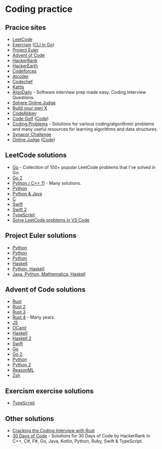 # Coding practice

## Pracice sites

* [LeetCode](https://leetcode.com)
* [Exercism](http://exercism.io/) \([CLI in Go](https://github.com/exercism/cli)\)
* [Project Euler](https://projecteuler.net/archives)
* [Advent of Code](https://adventofcode.com/)
* [HackerRank](https://www.hackerrank.com/)
* [HackerEarth](https://www.hackerearth.com/)
* [Codeforces](http://codeforces.com/)
* [Atcoder](https://atcoder.jp/)
* [Codechef](https://www.codechef.com/)
* [Kattis](https://open.kattis.com/)
* [AlgoDaily](https://algodaily.com/) - Software interview prep made easy. Coding Interview Questions.
* [Sphere Online Judge](http://www.spoj.com/)
* [Build your own X](https://github.com/danistefanovic/build-your-own-x)
* [CodeAbbey](https://www.codeabbey.com/)
* [Code Golf](https://code-golf.io/) \([Code](https://github.com/code-golf/code-golf)\)
* [Coding Problems](https://github.com/MTrajK/coding-problems) - Solutions for various coding/algorithmic problems and many useful resources for learning algorithms and data structures.
* [Synacor Challenge](https://challenge.synacor.com/)
* [Online Judge](https://onlinejudge.org/) \([Code](https://github.com/TheOnlineJudge/ojudge)\)

## LeetCode solutions

* [Go](https://github.com/austingebauer/go-leetcode) - Collection of 100+ popular LeetCode problems that I've solved in Go.
* [Go 2](https://github.com/halfrost/LeetCode-Go)
* [Python / C++ 11](https://github.com/kamyu104/LeetCode) - Many solutions.
* [Python](https://github.com/davidnsun/leetcode-py)
* [Python & Java](https://github.com/qiyuangong/leetcode)
* [C](https://github.com/begeekmyfriend/leetCode)
* [Swift](https://github.com/soapyigu/LeetCode-Swift)
* [Swift 2](https://github.com/rudrankriyam/LeetCode-in-Swift)
* [TypeScript](https://github.com/enricopolanski/leetcode)
* [Solve LeetCode problems in VS Code](https://github.com/LeetCode-OpenSource/vscode-leetcode)

## Project Euler solutions

* [Python](https://github.com/datamine/project-euler)
* [Python](https://github.com/davidnsun/project-euler-py)
* [Python](https://johnloeber.com/docs/projecteuler.html)
* [Haskell](https://github.com/yfeldblum/haskell-euler)
* [Python, Haskell](https://github.com/zacharydenton/euler)
* [Java, Python, Mathematica, Haskell](https://github.com/nayuki/Project-Euler-solutions)

## Advent of Code solutions

* [Rust](https://github.com/kitten/advent-of-code-2019)
* [Rust 2](https://github.com/m-rutter/advent-of-code)
* [Rust 3](https://github.com/mitsuhiko/aoc19)
* [Rust 4](https://github.com/mkeeter/advent-of-code) - Many years.
* [JS](https://github.com/vtambourine/adventofcode)
* [OCaml](https://github.com/narimiran/AdventOfCode2019)
* [Haskell](https://github.com/merijn/AdventOfCode2019)
* [Haskell 2](https://github.com/dustin/aoc2019)
* [Swift](https://github.com/evilmint/AdventOfCode)
* [Go](https://github.com/neutralinsomniac/advent2019)
* [Go 2](https://github.com/vtambourine/leetcode-go)
* [Python](https://github.com/benediktwerner/AdventOfCode)
* [Python 2](https://github.com/andreypopp/aoc2019)
* [ReasonML](https://github.com/believer/advent-of-code)
* [Zsh](https://github.com/romkatv/advent-of-code-2019/blob/master/README.md)

## Exercism exercise solutions

* [TypeScript](https://github.com/exercism/typescript)

## Other solutions

* [Cracking the Coding Interview with Rust](https://github.com/brndnmtthws/cracking-the-coding-interview-rust)
* [30 Days of Code](https://github.com/xeoneux/30-Days-of-Code) - Solutions for 30 Days of Code by HackerRank in C++, C\#, F\#, Go, Java, Kotlin, Python, Ruby, Swift & TypeScript.

